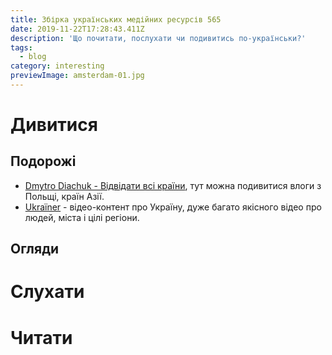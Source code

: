 ```yaml
---
title: Збірка українських медійних ресурсів 565
date: 2019-11-22T17:28:43.411Z
description: 'Що почитати, послухати чи подивитись по-українськи?'
tags:
  - blog
category: interesting
previewImage: amsterdam-01.jpg
---
```

# Дивитися

## Подорожі

* [Dmytro Diachuk - Відвідати всі країни](https://www.youtube.com/channel/UCnHJlaJfzvLXbizO51WUopw), тут можна подивитися влоги з Польщі, країн Азії.
* [Ukraїner](Ukraїner) - відео-контент про Україну, дуже багато якісного відео про людей, міста і цілі регіони.

## Огляди

# Слухати

# Читати
